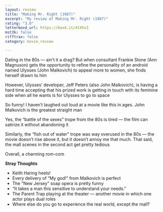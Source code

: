 ```yaml
---
layout: review
title: "Making Mr. Right (1987)"
excerpt: "My review of Making Mr. Right (1987)"
rating: "3.0"
letterboxd_url: https://boxd.it/4tXhx3
mst3k: false
rifftrax: false
category: movie_review

---
```


Dating in the 80s — ain’t it a drag? But when consultant Frankie Stone (Ann Magnuson) gets the opportunity to refine the personality of an android named Ulysses (John Malkovich) to appeal more to women, she finds herself drawn to him

However, Ulysses’ developer, Jeff Peters (also John Malkovich), is having a hard time accepting that his prized work is getting in touch with its feminine side when all he wants is for Ulysses to go to space

So funny! I haven’t laughed out loud at a movie like this in ages. John Malkovich is the greatest straight man

Yes, the “battle of the sexes” trope from the 80s is tired — the film can satirize it without abandoning it

Similarly, the “fish out of water” trope was way overused in the 80s — the movie doesn’t rise above it, but it doesn’t annoy me that much. That said, the mall scenes in the second act get pretty tedious

Overall, a charming rom-com

<b>Stray Thoughts</b>
* Keith Haring heels!
* Every delivery of “My god!” from Malkovich is perfect
* The “New Jersey” soap opera is pretty funny
* “It takes a man this sensitive to understand your needs.”
* The Parent Trap playing at the theater — another movie in which one actor plays dual roles
* Where else do you go to experience the real world, except the mall?